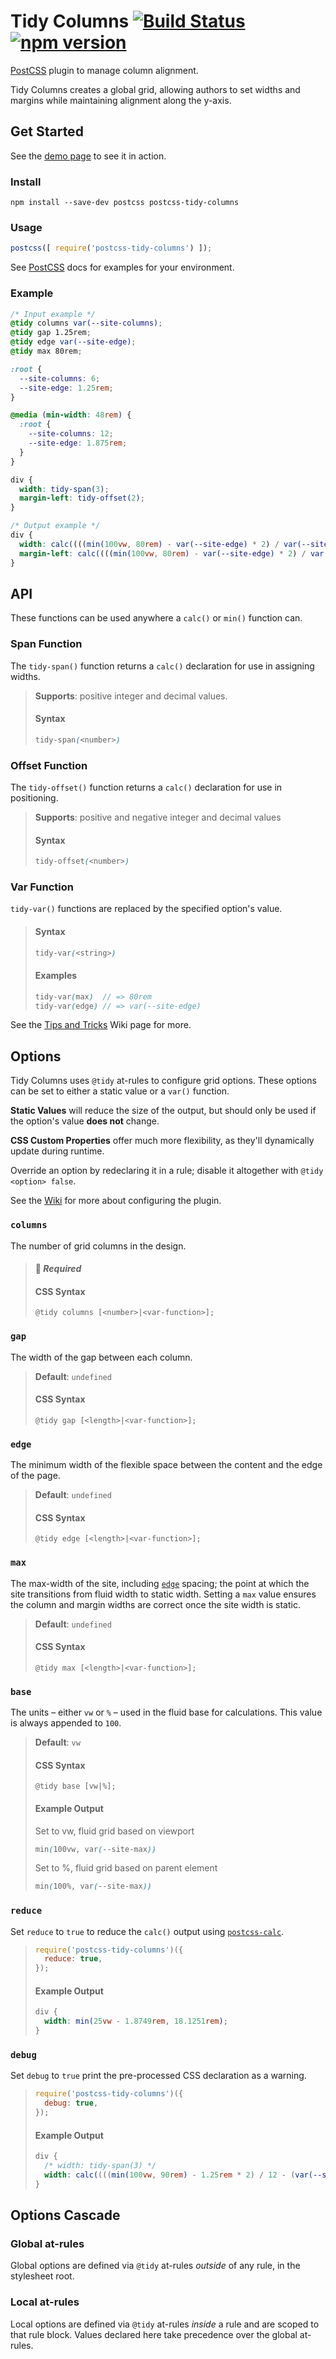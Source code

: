 # Tidy Columns [![Build Status][ci-img]][ci] [![npm version][npmjs-img]][npmjs]

[PostCSS] plugin to manage column alignment.

Tidy Columns creates a global grid, allowing authors to set widths and margins while maintaining alignment along the y-axis.

## Get Started

See the [demo page][demo] to see it in action.

### Install

```shell
npm install --save-dev postcss postcss-tidy-columns
```

### Usage

```js
postcss([ require('postcss-tidy-columns') ]);
```

See [PostCSS] docs for examples for your environment.

### Example

```scss
/* Input example */
@tidy columns var(--site-columns);
@tidy gap 1.25rem;
@tidy edge var(--site-edge);
@tidy max 80rem;

:root {
  --site-columns: 6;
  --site-edge: 1.25rem;
}

@media (min-width: 48rem) {
  :root {
    --site-columns: 12;
    --site-edge: 1.875rem;
  }
}

div {
  width: tidy-span(3);
  margin-left: tidy-offset(2);
}
```

```scss
/* Output example */
div {
  width: calc((((min(100vw, 80rem) - var(--site-edge) * 2) / var(--site-columns) - (1.25rem / var(--site-columns) * (var(--site-columns) - 1))) * 3) + 2.5rem);
  margin-left: calc((((min(100vw, 80rem) - var(--site-edge) * 2) / var(--site-columns) - (1.25rem / var(--site-columns) * (var(--site-columns) - 1))) * 2) + 2.5rem);
}
```

## API

These functions can be used anywhere a `calc()` or `min()` function can.

### Span Function

The `tidy-span()` function returns a `calc()` declaration for use in assigning widths.

> **Supports**: positive integer and decimal values.
>
> #### Syntax
>
> ```scss
> tidy-span(<number>)
> ```

### Offset Function

The `tidy-offset()` function returns a `calc()` declaration for use in positioning.

> **Supports**: positive and negative integer and decimal values
>
> #### Syntax
>
> ```scss
> tidy-offset(<number>)
> ```

### Var Function

`tidy-var()` functions are replaced by the specified option's value.

> #### Syntax
>
> ```scss
> tidy-var(<string>)
> ```
>
> #### Examples
>
> ```scss
> tidy-var(max)  // => 80rem
> tidy-var(edge) // => var(--site-edge)
> ```

See the [Tips and Tricks](https://github.com/goodguyry/postcss-tidy-columns/wiki/Tips-and-Tricks) Wiki page for more.

## Options

Tidy Columns uses `@tidy` at-rules to configure grid options. These options can be set to either a static value or a `var()` function.

**Static Values** will reduce the size of the output, but should only be used if the option's value **does not** change.

**CSS Custom Properties** offer much more flexibility, as they'll dynamically update during runtime.

Override an option by redeclaring it in a rule; disable it altogether with `@tidy <option> false`.

See the [Wiki][wiki] for more about configuring the plugin.

### `columns`

The number of grid columns in the design.

> #### 🔺 _Required_
>
> #### CSS Syntax
>
> ```
> @tidy columns [<number>|<var-function>];
> ```

### `gap`

The width of the gap between each column.

> **Default**: `undefined`
>
> #### CSS Syntax
>
> ```
> @tidy gap [<length>|<var-function>];
> ```

### `edge`

The minimum width of the flexible space between the content and the edge of the page.

> **Default**: `undefined`
>
> #### CSS Syntax
>
> ```
> @tidy edge [<length>|<var-function>];
> ```

### `max`

The max-width of the site, including [`edge`](#edge) spacing; the point at which the site transitions from fluid width to static width. Setting a `max` value ensures the column and margin widths are correct once the site width is static.

> **Default**: `undefined`
>
> #### CSS Syntax
>
> ```
> @tidy max [<length>|<var-function>];
> ```

### `base`

The units – either `vw` or `%` – used in the fluid base for calculations. This value is always appended to `100`.

> **Default**: `vw`
>
> #### CSS Syntax
>
> ```
> @tidy base [vw|%];
> ```
> 
> #### Example Output
>
> Set to vw, fluid grid based on viewport
>
> ```scss
> min(100vw, var(--site-max))
> ```
>
> Set to %, fluid grid based on parent element
> 
> ```scss
> min(100%, var(--site-max))
> ```

### `reduce`

Set `reduce` to `true` to reduce the `calc()` output using [`postcss-calc`](https://www.npmjs.com/package/postcss-calc).

> ```js
> require('postcss-tidy-columns')({ 
>   reduce: true,
> });
> ```
> 
> #### Example Output
>
> ```scss
> div {
>   width: min(25vw - 1.8749rem, 18.1251rem);
> }
> ```

### `debug`

Set `debug` to `true` print the pre-processed CSS declaration as a warning.

> ```js
> require('postcss-tidy-columns')({ 
>   debug: true,
> });
> ```
>  
>  #### Example Output
> 
> ```scss
> div {
>   /* width: tidy-span(3) */
>   width: calc((((min(100vw, 90rem) - 1.25rem * 2) / 12 - (var(--site-gap) / 12 * (12 - 1))) * 3) + var(--site-gap) * 2);
> }
> ```

## Options Cascade

### Global at-rules

Global options are defined via `@tidy` at-rules _outside_ of any rule, in the stylesheet root.

### Local at-rules

Local options are defined via `@tidy` at-rules _inside_ a rule and are scoped to that rule block. Values declared here take precedence over the global at-rules.

<!-- links -->
[wiki]: https://github.com/goodguyry/postcss-tidy-columns/wiki
[PostCSS]: https://github.com/postcss/postcss
[ci-img]:  https://travis-ci.com/goodguyry/postcss-tidy-columns.svg?branch=master
[ci]:      https://travis-ci.org/goodguyry/postcss-tidy-columns
[npmjs-img]: https://badge.fury.io/js/postcss-tidy-columns.svg
[npmjs]: https://badge.fury.io/js/postcss-tidy-columns
[demo]: https://goodguyry.github.io/postcss-tidy-columns/

